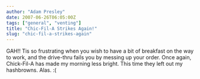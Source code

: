 ```yaml
---
author: "Adam Presley"
date: 2007-06-26T06:05:00Z
tags: ["general", "venting"]
title: "Chic-Fil-A Strikes Again!"
slug: "chic-fil-a-strikes-again"
---
```


GAH!! Tis so frustrating when you wish to have a bit of breakfast on the
way to work, and the drive-thru fails you by messing up your order. Once
again, Chick-Fil-A has made my morning less bright. This time they left
out my hashbrowns. Alas. :(
